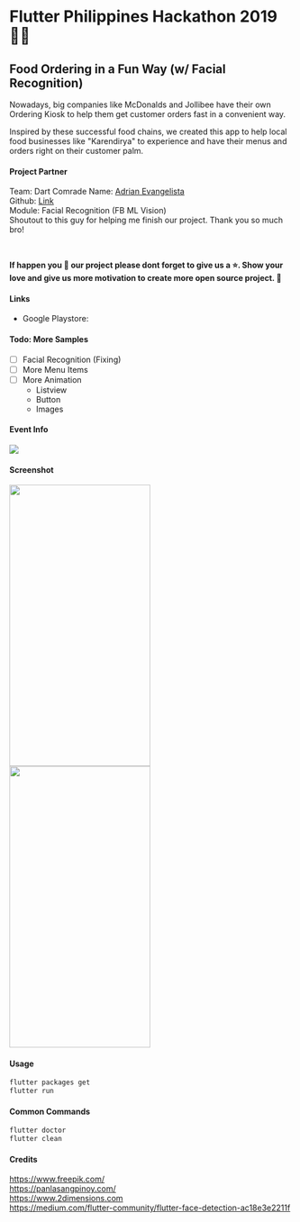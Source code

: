 <!--
 Copyright 2019 John Andrew Asaria (email: asaria_ja@yahoo.com). All rights reserved.
-->

# Flutter Philippines Hackathon 2019 🐱‍💻

## Food Ordering in a Fun Way (w/ Facial Recognition)

<!-- My first open source project made in FLUTTER.  📱🚀💖 <br> -->

Nowadays, big companies like McDonalds and Jollibee have their own Ordering Kiosk to help them get customer orders fast in a convenient way.

Inspired by these successful food chains, we created this app to help local food businesses like "Karendirya" to experience and have their menus and orders right on their customer palm.

 
#### Project Partner
Team: Dart Comrade
Name: [Adrian Evangelista](https://github.com/adriane-macer) <br>
Github: [Link](https://github.com/adriane-macer/intelligent_ordering_system_app) <br>
Module: Facial Recognition (FB ML Vision) <br>
Shoutout to this guy for helping me finish our project. Thank you so much bro!




<br>


**If happen you 💖 our project please dont forget to give us a ⭐. Show your love and give us more motivation to create more open source project. 🤝**

#### Links
- Google Playstore: 


#### Todo: More Samples
- [ ] Facial Recognition (Fixing)
- [ ] More Menu Items 
- [ ] More Animation 
    - Listview
    - Button
    - Images

#### Event Info
<kbd><img src="https://github.com/jaasaria/flutter.FH2019/blob/master/sreenshots/banner.jpg?raw=true"> </kbd>

#### Screenshot
<kbd><img src="https://github.com/jaasaria/flutter.FH2019/blob/master/sreenshots/home.jpg?raw=true" width="250" height="500"> </kbd>
<kbd><img src="https://github.com/jaasaria/flutter.FH2019/blob/master/sreenshots/gif.gif?raw=true" width="250" height="500"> </kbd>



#### Usage
``` bash
flutter packages get
flutter run
```

#### Common Commands
``` bash
flutter doctor
flutter clean
```

#### Credits
https://www.freepik.com/ <br>
https://panlasangpinoy.com/ <br>
https://www.2dimensions.com <br>
https://medium.com/flutter-community/flutter-face-detection-ac18e3e2211f

